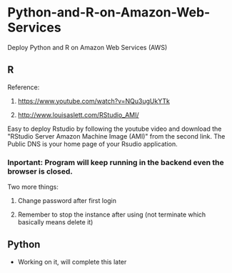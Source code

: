 # Python-and-R-on-Amazon-Web-Services
Deploy Python and R on Amazon Web Services (AWS)

## R
Reference: 

1. https://www.youtube.com/watch?v=NQu3ugUkYTk

2. http://www.louisaslett.com/RStudio_AMI/

Easy to deploy Rstudio by following the youtube video and download the "RStudio Server Amazon Machine Image (AMI)" from the second link. The Public DNS is your home page of your Rsudio application.

###  Inportant: Program will keep running in the backend even the browser is closed.

Two more things:

1. Change password after first login

2. Remember to stop the instance after using (not terminate which basically means delete it)

## Python
* Working on it, will complete this later
